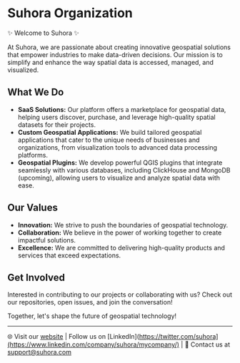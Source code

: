 # Suhora Organization

✨ Welcome to Suhora ✨

At Suhora, we are passionate about creating innovative geospatial solutions that empower industries to make data-driven decisions. Our mission is to simplify and enhance the way spatial data is accessed, managed, and visualized.

## What We Do

- **SaaS Solutions:** Our platform offers a marketplace for geospatial data, helping users discover, purchase, and leverage high-quality spatial datasets for their projects.
- **Custom Geospatial Applications:** We build tailored geospatial applications that cater to the unique needs of businesses and organizations, from visualization tools to advanced data processing platforms.
- **Geospatial Plugins:** We develop powerful QGIS plugins that integrate seamlessly with various databases, including ClickHouse and MongoDB (upcoming), allowing users to visualize and analyze spatial data with ease.

## Our Values

- **Innovation:** We strive to push the boundaries of geospatial technology.
- **Collaboration:** We believe in the power of working together to create impactful solutions.
- **Excellence:** We are committed to delivering high-quality products and services that exceed expectations.

## Get Involved

Interested in contributing to our projects or collaborating with us? Check out our repositories, open issues, and join the conversation!

Together, let's shape the future of geospatial technology!

---

🌐 Visit our [website](https://suhora.com) | Follow us on [LinkedIn](https://twitter.com/suhora](https://www.linkedin.com/company/suhora/mycompany/) | 📧 Contact us at [support@suhora.com](mailto:support@suhora.com)
